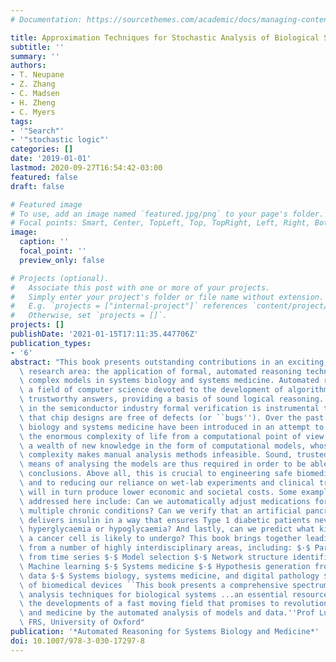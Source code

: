 ```yaml
---
# Documentation: https://sourcethemes.com/academic/docs/managing-content/

title: Approximation Techniques for Stochastic Analysis of Biological Systems
subtitle: ''
summary: ''
authors:
- T. Neupane
- Z. Zhang
- C. Madsen
- H. Zheng
- C. Myers
tags:
- '"Search"'
- '"stochastic logic"'
categories: []
date: '2019-01-01'
lastmod: 2020-09-27T16:54:42-03:00
featured: false
draft: false

# Featured image
# To use, add an image named `featured.jpg/png` to your page's folder.
# Focal points: Smart, Center, TopLeft, Top, TopRight, Left, Right, BottomLeft, Bottom, BottomRight.
image:
  caption: ''
  focal_point: ''
  preview_only: false

# Projects (optional).
#   Associate this post with one or more of your projects.
#   Simply enter your project's folder or file name without extension.
#   E.g. `projects = ["internal-project"]` references `content/project/deep-learning/index.md`.
#   Otherwise, set `projects = []`.
projects: []
publishDate: '2021-01-15T17:11:35.447706Z'
publication_types:
- '6'
abstract: "This book presents outstanding contributions in an exciting, new and multidisciplinary\
  \ research area: the application of formal, automated reasoning techniques to analyse\
  \ complex models in systems biology and systems medicine. Automated reasoning is\
  \ a field of computer science devoted to the development of algorithms that yield\
  \ trustworthy answers, providing a basis of sound logical reasoning. For example,\
  \ in the semiconductor industry formal verification is instrumental to ensuring\
  \ that chip designs are free of defects (or ``bugs''). Over the past 15 years, systems\
  \ biology and systems medicine have been introduced in an attempt to understand\
  \ the enormous complexity of life from a computational point of view. This has generated\
  \ a wealth of new knowledge in the form of computational models, whose staggering\
  \ complexity makes manual analysis methods infeasible. Sound, trusted, and automated\
  \ means of analysing the models are thus required in order to be able to trust their\
  \ conclusions. Above all, this is crucial to engineering safe biomedical devices\
  \ and to reducing our reliance on wet-lab experiments and clinical trials, which\
  \ will in turn produce lower economic and societal costs. Some examples of the questions\
  \ addressed here include: Can we automatically adjust medications for patients with\
  \ multiple chronic conditions? Can we verify that an artificial pancreas system\
  \ delivers insulin in a way that ensures Type 1 diabetic patients never suffer from\
  \ hyperglycaemia or hypoglycaemia? And lastly, can we predict what kind of mutations\
  \ a cancer cell is likely to undergo? This book brings together leading researchers\
  \ from a number of highly interdisciplinary areas, including: $·$ Parameter inference\
  \ from time series $·$ Model selection $·$ Network structure identification $·$\
  \ Machine learning $·$ Systems medicine $·$ Hypothesis generation from experimental\
  \ data $·$ Systems biology, systems medicine, and digital pathology $·$ Verification\
  \ of biomedical devices ``This book presents a comprehensive spectrum of model-focused\
  \ analysis techniques for biological systems ...an essential resource for tracking\
  \ the developments of a fast moving field that promises to revolutionize biology\
  \ and medicine by the automated analysis of models and data.''Prof Luca Cardelli\
  \ FRS, University of Oxford"
publication: '*Automated Reasoning for Systems Biology and Medicine*'
doi: 10.1007/978-3-030-17297-8
---
```

